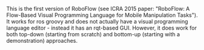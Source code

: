 This is the first version of RoboFlow (see ICRA 2015 paper: "RoboFlow: A Flow-Based Visual Programming Language for Mobile Manipulation Tasks"). It works for ros groovy and does not actually have a visual programming language editor - instead it has an rqt-based GUI. However, it does work for both top-down (starting from scratch) and bottom-up (starting with a demonstration) approaches.
